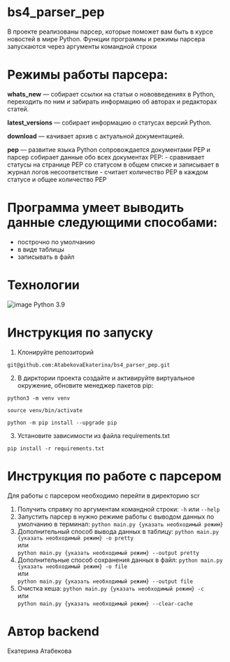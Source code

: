 # bs4_parser_pep
В проекте реализованы парсер, которые поможет вам быть в курсе новостей в мире Python. Функции программы и режимы парсера запускаются через аргументы командной строки


# Режимы работы парсера:
**whats_new** — собирает ссылки на статьи о нововведениях в Python, переходить по ним и забирать информацию об авторах и редакторах статей.

**latest_versions** — собирает информацию о статусах версий Python.

**download** — качивает архив с актуальной документацией.

**pep** — развитие языка Python сопровождается документами PEP и парсер собирает данные обо всех документах PEP:
    - сравнивает статусы на странице PEP со статусом в общем списке и записывает в журнал логов несоответствие
    - считает количество PEP в каждом статусе и общее количество PEP


# Программа умеет выводить данные следующими способами:
- построчно по умолчанию
- в виде таблицы
- записывать в файл


# Технологии
![image](https://img.shields.io/badge/Python-FFD43B?style=for-the-badge&logo=python&logoColor=blue) Python 3.9<br/>


# Инструкция по запуску
1. Клонируйте репозиторий 
```
git@github.com:AtabekovaEkaterina/bs4_parser_pep.git
```
2. В дирктории проекта создайте и активируйте виртуальное окружение, обновите менеджер пакетов pip:
```
python3 -m venv venv
```
```
source venv/bin/activate
```
```
python -m pip install --upgrade pip
```
3. Установите зависимости из файла requirements.txt
```
pip install -r requirements.txt
```


# Инструкция по работе с парсером
Для работы с парсером необходимо перейти в директорию scr
1. Получить справку по аргументам командной строки: 
`-h` или `--help`
2. Запустить парсер в нужно режиме работы с выводом данных по умолчанию в терминал:
`python main.py {указать необходимый режим}`
3. Дополнительный способ вывода данных в таблицу:
`python main.py {указать необходимый режим} -o pretty`<br>
или<br>
`python main.py {указать необходимый режим} --output pretty`
4. Дополнительные способ сохранения данных в файл:
`python main.py {указать необходимый режим} -o file`<br>
или<br>
`python main.py {указать необходимый режим} --output file`
5. Очистка кеша:
`python main.py {указать необходимый режим} -c`<br>
или<br>
`python main.py {указать необходимый режим} --clear-cache`


# Автор backend
Екатерина Атабекова<br>
